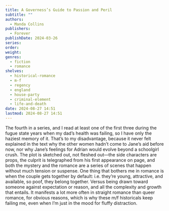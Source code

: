 ```yaml
---
title: A Governess’s Guide to Passion and Peril
subtitle: ""
authors:
  - Manda Collins
publishers:
  - Forever
publishDate: 2024-03-26
series: 
order: 
weight: 
genres:
  - fiction
  - romance
shelves:
  - historical-romance
  - m-f
  - regency
  - england
  - house-party
  - criminal-element
  - life-and-death
date: 2024-08-27 14:51
lastmod: 2024-08-27 14:51
---
```

The fourth in a series, and I read at least one of the first three during the fugue state years when my dad’s health was failing, so I have only the haziest memory of it. That’s to my disadvantage, because it never felt explained in the text why the other women hadn’t come to Jane’s aid before now, nor why Jane’s feelings for Adrian would evolve beyond a schoolgirl crush. The plot is sketched out, not fleshed out—the side characters are props, the culprit is telegraphed from his first appearance on page, and both the mystery and the romance are a series of scenes that happen without much tension or suspense. One thing that bothers me in romance is when the couple gets together by default: i.e. they’re young, attractive, and available, so poof, they belong together. Versus being drawn toward someone against expectation or reason, and all the complexity and growth that entails. It manifests a lot more often in straight romance than queer romance, for obvious reasons, which is why these m/f historicals keep failing me, even when I’m just in the mood for fluffy distraction.